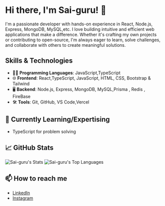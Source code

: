 # Hi there, I'm Sai-guru! 👋

I'm a passionate developer with hands-on experience in React, Node.js, Express, MongoDB, MySQL,etc. I love building intuitive and efficient web applications that make a difference. Whether it's crafting my own projects or contributing to open-source, I'm always eager to learn, solve challenges, and collaborate with others to create meaningful solutions.

## Skills & Technologies
- 🧑‍💻 **Programming Languages**: JavaScript,TypeScript
- 🌐 **Frontend**: React,TypeScript, JavaScript, HTML, CSS, Bootstrap & Tailwind
- 🖥️ **Backend**: Node.js, Express, MongoDB, MySQL,Prisma , Redis , FireBase
- 🛠️ **Tools**: Git, GitHub, VS Code,Vercel



## 🌱 Currently Learning/Expertising
 - TypeScript for problem solving

## 📈 GitHub Stats
![Sai-guru's Stats](https://github-readme-stats.vercel.app/api?username=Sai-guru&theme=blue-green&show_icons=true&hide_border=false&count_private=true)       ![Sai-guru's Top Languages](https://github-readme-stats.vercel.app/api/top-langs/?username=Sai-guru&theme=blue-green&show_icons=true&hide_border=false&layout=compact)

## 📫 How to reach me
- [LinkedIn](https://www.linkedin.com/in/sai-guru-prigeesh-m-9a429730a?utm_source=share&utm_campaign=share_via&utm_content=profile&utm_medium=android_app)
- [Instagram](https://www.instagram.com/prigeesh._.2006?igsh=MWJhZHdtamluNXZzZw==)
